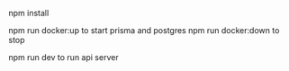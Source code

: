 

npm install

npm run docker:up to start prisma and postgres
npm run docker:down to stop

npm run dev to run api server